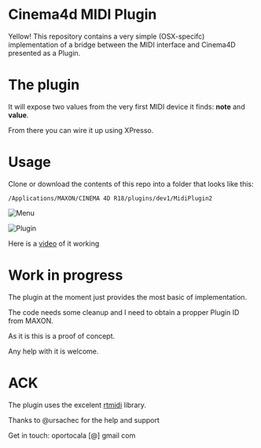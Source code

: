 # Cinema4d MIDI Plugin

Yellow! This repository contains a very simple (OSX-specifc) implementation of a bridge between the MIDI interface and Cinema4D presented as a Plugin.

# The plugin
It will expose two values from the very first MIDI device it finds: **note** and **value**.

From there you can wire it up using XPresso.

# Usage

Clone or download the contents of this repo into a folder that looks like this:

`/Applications/MAXON/CINEMA 4D R18/plugins/dev1/MidiPlugin2`

![Menu](http://vladgoran.ro/img/cinema4d-midi/1.png)

![Plugin](http://vladgoran.ro/img/cinema4d-midi/2.png)

Here is a [video](https://youtu.be/_MPKFVLxePY) of it working

# Work in progress

The plugin at the moment just provides the most basic of implementation.

The code needs some cleanup and I need to obtain a propper Plugin ID from MAXON.

As it is this is a proof of concept. 

Any help with it is welcome. 

# ACK

The plugin uses the excelent [rtmidi](https://github.com/thestk/rtmidi) library.

Thanks to @ursachec for the help and support


Get in touch: oportocala [\@] gmail com
